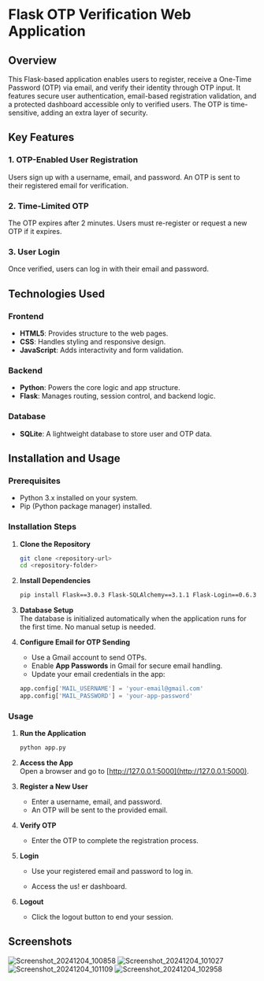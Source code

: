 # Flask OTP Verification Web Application  

## Overview  
This Flask-based application enables users to register, receive a One-Time Password (OTP) via email, and verify their identity through OTP input. It features secure user authentication, email-based registration validation, and a protected dashboard accessible only to verified users. The OTP is time-sensitive, adding an extra layer of security.  

## Key Features  
### 1. OTP-Enabled User Registration  
Users sign up with a username, email, and password. An OTP is sent to their registered email for verification.  

### 2. Time-Limited OTP  
The OTP expires after 2 minutes. Users must re-register or request a new OTP if it expires.  

### 3. User Login  
Once verified, users can log in with their email and password.  

## Technologies Used  

### Frontend  
- **HTML5**: Provides structure to the web pages.  
- **CSS**: Handles styling and responsive design.  
- **JavaScript**: Adds interactivity and form validation.  

### Backend  
- **Python**: Powers the core logic and app structure.  
- **Flask**: Manages routing, session control, and backend logic.  

### Database  
- **SQLite**: A lightweight database to store user and OTP data.  

## Installation and Usage  

### Prerequisites  
- Python 3.x installed on your system.  
- Pip (Python package manager) installed.  

### Installation Steps  

1. **Clone the Repository**  
   ```bash  
   git clone <repository-url>  
   cd <repository-folder>  
   ```  

2. **Install Dependencies**  
   ```bash  
   pip install Flask==3.0.3 Flask-SQLAlchemy==3.1.1 Flask-Login==0.6.3 Flask-Mail==0.9.1 Werkzeug==3.0.4  
   ```  

3. **Database Setup**  
   The database is initialized automatically when the application runs for the first time. No manual setup is needed.  

4. **Configure Email for OTP Sending**  
   - Use a Gmail account to send OTPs.  
   - Enable **App Passwords** in Gmail for secure email handling.  
   - Update your email credentials in the app:  
   ```python  
   app.config['MAIL_USERNAME'] = 'your-email@gmail.com'  
   app.config['MAIL_PASSWORD'] = 'your-app-password'  
   ```  

### Usage  

1. **Run the Application**  
   ```bash  
   python app.py  
   ```  

2. **Access the App**  
   Open a browser and go to [http://127.0.0.1:5000](http://127.0.0.1:5000).  

3. **Register a New User**  
   - Enter a username, email, and password.  
   - An OTP will be sent to the provided email.  

4. **Verify OTP**  
   - Enter the OTP to complete the registration process.  

5. **Login**  
   - Use your registered email and password to log in.  

   - Access the us!
er dashboard.  

6. **Logout**  
   - Click the logout button to end your session.  

## Screenshots  
![Screenshot_20241204_100858](https://github.com/user-attachments/assets/58a07d9b-2108-4251-8766-7d5b528b0e50)
![Screenshot_20241204_101027](https://github.com/user-attachments/assets/061a9d7d-1819-4240-accd-41daffe8f209)
![Screenshot_20241204_101109](https://github.com/user-attachments/assets/da087356-416c-4b49-b486-4f40bc9479c7)
![Screenshot_20241204_102958](https://github.com/user-attachments/assets/a3d9b446-7442-4bf3-b373-d2b63ec69cf7)











